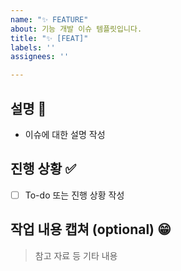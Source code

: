 ```yaml
---
name: "✨ FEATURE"
about: 기능 개발 이슈 템플릿입니다.
title: "✨ [FEAT]"
labels: ''
assignees: ''

---
```


## 설명 📃

- 이슈에 대한 설명 작성


## 진행 상황 ✅

- [ ]  To-do 또는 진행 상황 작성

## 작업 내용 캡쳐 (optional) 😁

> 참고 자료 등 기타 내용
